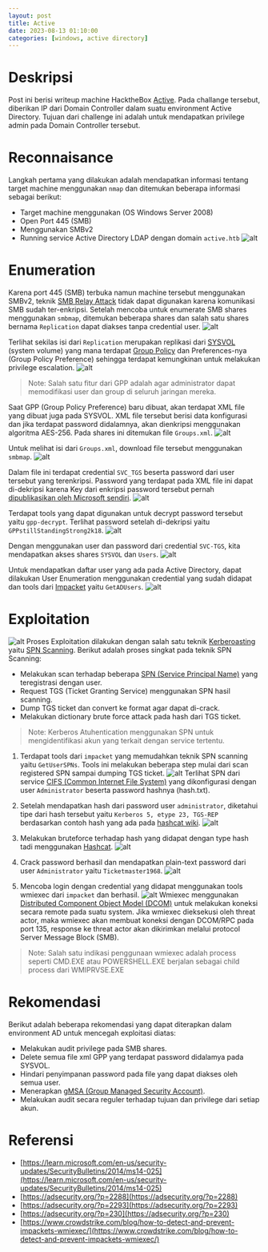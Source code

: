 ```yaml
---
layout: post
title: Active
date: 2023-08-13 01:10:00
categories: [windows, active directory]
---
```


# Deskripsi
Post ini berisi writeup machine HacktheBox [Active](https://app.hackthebox.com/machines/148). Pada challange tersebut, diberikan IP dari Domain Controller dalam suatu environment Active Directory. Tujuan dari challenge ini adalah untuk mendapatkan privilege admin pada Domain Controller tersebut.

# Reconnaisance
Langkah pertama yang dilakukan adalah mendapatkan informasi tentang target machine menggunakan `nmap` dan ditemukan beberapa informasi sebagai berikut:
- Target machine menggunakan (OS Windows Server 2008)
- Open Port 445 (SMB)
- Menggunakan SMBv2
- Running service Active Directory LDAP dengan domain `active.htb`
![alt](/blog/pic/active/1_nmap.png)

# Enumeration
Karena port 445 (SMB) terbuka namun machine tersebut menggunakan SMBv2, teknik [SMB Relay Attack](https://tcm-sec.com/smb-relay-attacks-and-how-to-prevent-them/) tidak dapat digunakan karena komunikasi SMB sudah ter-enkripsi. Setelah mencoba untuk enumerate SMB shares menggunakan `smbmap`, ditemukan beberapa shares dan salah satu shares bernama `Replication` dapat diakses tanpa credential user.
![alt](/blog/pic/active/2_smbmap.png)

Terlihat sekilas isi dari `Replication` merupakan replikasi dari [SYSVOL](https://learn.microsoft.com/en-us/troubleshoot/windows-server/group-policy/rebuild-sysvol-tree-and-content-in-a-domain) (system volume) yang mana terdapat [Group Policy](https://learn.microsoft.com/en-us/previous-versions/windows/it-pro/windows-server-2012-r2-and-2012/hh831791(v=ws.11)) dan Preferences-nya (Group Policy Preference) sehingga terdapat kemungkinan untuk melakukan privilege escalation.
![alt](/blog/pic/active/3_smbmap.png)
> Note: Salah satu fitur dari GPP adalah agar administrator dapat memodifikasi user dan group di seluruh jaringan mereka.

Saat GPP (Group Policy Preference) baru dibuat, akan terdapat XML file yang dibuat juga pada SYSVOL. XML file tersebut berisi data konfigurasi dan jika terdapat password didalamnya, akan dienkripsi menggunakan algoritma AES-256. Pada shares ini ditemukan file `Groups.xml`.
![alt](/blog/pic/active/4_smbmap.png)

Untuk melihat isi dari `Groups.xml`, download file tersebut menggunakan `smbmap`.
![alt](/blog/pic/active/5_groupxml.png)

Dalam file ini terdapat credential `SVC_TGS` beserta password dari user tersebut yang terenkripsi. Password yang terdapat pada XML file ini dapat di-dekripsi karena Key dari enkripsi password tersebut pernah [dipublikasikan oleh Microsoft sendiri](https://learn.microsoft.com/en-us/openspecs/windows_protocols/ms-gppref/2c15cbf0-f086-4c74-8b70-1f2fa45dd4be). 
![alt](/blog/pic/active/6_groupxml.png)

Terdapat tools yang dapat digunakan untuk decrypt password tersebut yaitu `gpp-decrypt`. Terlihat password setelah di-dekripsi yaitu `GPPstillStandingStrong2k18`.
![alt](/blog/pic/active/7_gppdecrypt.png)

Dengan menggunakan user dan password dari credential `SVC-TGS`, kita mendapatkan akses shares `SYSVOL` dan `Users`.
![alt](/blog/pic/active/8_getuser.png)

Untuk mendapatkan daftar user yang ada pada Active Directory, dapat dilakukan User Enumeration menggunakan credential yang sudah didapat dan tools dari [Impacket](https://github.com/fortra/impacket) yaitu `GetADUsers`.
![alt](/blog/pic/active/9a_getaduser.png)

# Exploitation
![alt](/blog/pic/active/spn_scanning.png)
Proses Exploitation dilakukan dengan salah satu teknik [Kerberoasting](https://adsecurity.org/?p=3458) yaitu [SPN Scanning](https://adsecurity.org/?p=230). Berikut adalah proses singkat pada teknik SPN Scanning:
- Melakukan scan terhadap beberapa [SPN (Service Principal Name)](https://learn.microsoft.com/en-us/windows/win32/ad/service-principal-names) yang teregistrasi dengan user.
- Request TGS (Ticket Granting Service) menggunakan SPN hasil scanning.
- Dump TGS ticket dan convert ke format agar dapat di-crack.
- Melakukan dictionary brute force attack pada hash dari TGS ticket.

> Note: Kerberos Atuhentication menggunakan SPN untuk mengidentifikasi akun yang terkait dengan service tertentu.

1. Terdapat tools dari `impacket` yang memudahkan teknik SPN scanning yaitu `GetUserSPNs`. Tools ini melakukan beberapa step mulai dari scan registered SPN sampai dumping TGS ticket.
![alt](/blog/pic/active/9b_getyserspn.png)
Terlihat SPN dari service [CIFS (Common Internet File System)](https://cifs.com/) yang dikonfigurasi dengan user `Administrator` beserta password hashnya (hash.txt).

2. Setelah mendapatkan hash dari password user `administrator`, diketahui tipe dari hash tersebut yaitu `Kerberos 5, etype 23, TGS-REP` berdasarkan contoh hash yang ada pada [hashcat wiki](https://hashcat.net/wiki/doku.php?id=example_hashes).
![alt](/blog/pic/active/9c_hashtype.png)

3. Melakukan bruteforce terhadap hash yang didapat dengan type hash tadi menggunakan [Hashcat](https://hashcat.net/hashcat/).
![alt](/blog/pic/active/9d_hashcat.png)

4. Crack password berhasil dan mendapatkan plain-text password dari user `Administrator` yaitu `Ticketmaster1968`.
![alt](/blog/pic/active/9e_hashcat.png)

5. Mencoba login dengan credential yang didapat menggunakan tools wmiexec dari `impacket` dan berhasil.
![alt](/blog/pic/active/9f_admin.png)
Wmiexec menggunakan [Distributed Component Object Model (DCOM)](https://learn.microsoft.com/en-us/openspecs/windows_protocols/ms-dcom/4a893f3d-bd29-48cd-9f43-d9777a4415b0) untuk melakukan koneksi secara remote pada suatu system. Jika wmiexec dieksekusi oleh threat actor, maka wmiexec akan membuat koneksi dengan DCOM/RPC pada port 135, response ke threat actor akan dikirimkan melalui protocol Server Message Block (SMB).

> Note: Salah satu indikasi penggunaan wmiexec adalah process seperti CMD.EXE atau POWERSHELL.EXE berjalan sebagai child process dari WMIPRVSE.EXE

# Rekomendasi
Berikut adalah beberapa rekomendasi yang dapat diterapkan dalam environment AD untuk mencegah exploitasi diatas:
- Melakukan audit privilege pada SMB shares.
- Delete semua file xml GPP yang terdapat password didalamya pada SYSVOL.
- Hindari penyimpanan password pada file yang dapat diakses oleh semua user.
- Menerapkan [gMSA (Group Managed Security Account)](https://learn.microsoft.com/en-us/windows-server/security/group-managed-service-accounts/group-managed-service-accounts-overview).
- Melakukan audit secara reguler terhadap tujuan dan privilege dari setiap akun.

# Referensi
- [https://learn.microsoft.com/en-us/security-updates/SecurityBulletins/2014/ms14-025](https://learn.microsoft.com/en-us/security-updates/SecurityBulletins/2014/ms14-025)
- [https://adsecurity.org/?p=2288](https://adsecurity.org/?p=2288)
- [https://adsecurity.org/?p=2293](https://adsecurity.org/?p=2293)
- [https://adsecurity.org/?p=230](https://adsecurity.org/?p=230)
- [https://www.crowdstrike.com/blog/how-to-detect-and-prevent-impackets-wmiexec/](https://www.crowdstrike.com/blog/how-to-detect-and-prevent-impackets-wmiexec/)
